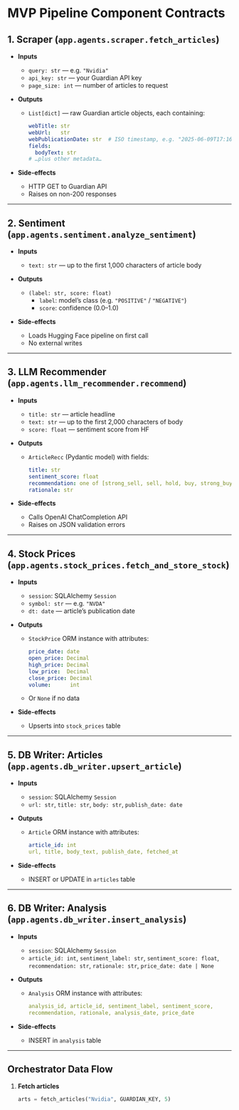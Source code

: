 # MVP Pipeline Component Contracts

## 1. Scraper (`app.agents.scraper.fetch_articles`)

- **Inputs**  
  - `query: str` — e.g. `"Nvidia"`  
  - `api_key: str` — your Guardian API key  
  - `page_size: int` — number of articles to request  

- **Outputs**  
  - `List[dict]` — raw Guardian article objects, each containing:  
    ```yaml
    webTitle: str
    webUrl:   str
    webPublicationDate: str  # ISO timestamp, e.g. "2025-06-09T17:16:01Z"
    fields:
      bodyText: str
    # …plus other metadata…
    ```

- **Side-effects**  
  - HTTP GET to Guardian API  
  - Raises on non-200 responses

---

## 2. Sentiment (`app.agents.sentiment.analyze_sentiment`)

- **Inputs**  
  - `text: str` — up to the first 1,000 characters of article body

- **Outputs**  
  - `(label: str, score: float)`  
    - `label`: model’s class (e.g. `"POSITIVE"` / `"NEGATIVE"`)  
    - `score`: confidence (0.0–1.0)

- **Side-effects**  
  - Loads Hugging Face pipeline on first call  
  - No external writes

---

## 3. LLM Recommender (`app.agents.llm_recommender.recommend`)

- **Inputs**  
  - `title: str` — article headline  
  - `text: str` — up to the first 2,000 characters of body  
  - `score: float` — sentiment score from HF

- **Outputs**  
  - `ArticleRecc` (Pydantic model) with fields:  
    ```yaml
    title: str
    sentiment_score: float
    recommendation: one of [strong_sell, sell, hold, buy, strong_buy]
    rationale: str
    ```

- **Side-effects**  
  - Calls OpenAI ChatCompletion API  
  - Raises on JSON validation errors

---

## 4. Stock Prices (`app.agents.stock_prices.fetch_and_store_stock`)

- **Inputs**  
  - `session`: SQLAlchemy `Session`  
  - `symbol: str` — e.g. `"NVDA"`  
  - `dt: date` — article’s publication date

- **Outputs**  
  - `StockPrice` ORM instance with attributes:  
    ```yaml
    price_date: date
    open_price: Decimal
    high_price: Decimal
    low_price:  Decimal
    close_price: Decimal
    volume:      int
    ```
  - Or `None` if no data

- **Side-effects**  
  - Upserts into `stock_prices` table

---

## 5. DB Writer: Articles (`app.agents.db_writer.upsert_article`)

- **Inputs**  
  - `session`: SQLAlchemy `Session`  
  - `url: str`, `title: str`, `body: str`, `publish_date: date`

- **Outputs**  
  - `Article` ORM instance with attributes:  
    ```yaml
    article_id: int
    url, title, body_text, publish_date, fetched_at
    ```

- **Side-effects**  
  - INSERT or UPDATE in `articles` table

---

## 6. DB Writer: Analysis (`app.agents.db_writer.insert_analysis`)

- **Inputs**  
  - `session`: SQLAlchemy `Session`  
  - `article_id: int`, `sentiment_label: str`, `sentiment_score: float`,  
    `recommendation: str`, `rationale: str`, `price_date: date | None`

- **Outputs**  
  - `Analysis` ORM instance with attributes:  
    ```yaml
    analysis_id, article_id, sentiment_label, sentiment_score,
    recommendation, rationale, analysis_date, price_date
    ```

- **Side-effects**  
  - INSERT in `analysis` table

---

## Orchestrator Data Flow

1. **Fetch articles**  
   ```python
   arts = fetch_articles("Nvidia", GUARDIAN_KEY, 5)
